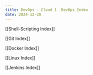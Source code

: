```yaml
---
title: DevOps - Cloud 1  DevOps Index
date: 2024-12-20
---
```



[[Shell-Scripting Index]]

[[Git Index]]

[[Docker Index]]

[[Linux Index]]

[[Jenkins Index]]
